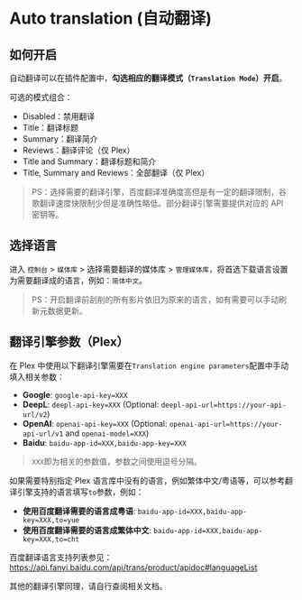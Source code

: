 # Auto translation (自动翻译)

## 如何开启

自动翻译可以在插件配置中，**勾选相应的翻译模式（`Translation Mode`）开启**。

可选的模式组合：

- Disabled：禁用翻译
- Title：翻译标题
- Summary：翻译简介
- Reviews：翻译评论（仅 Plex）
- Title and Summary：翻译标题和简介
- Title, Summary and Reviews：全部翻译（仅 Plex）

> PS：选择需要的翻译引擎，百度翻译准确度高但是有一定的翻译限制，谷歌翻译速度快限制少但是准确性略低。部分翻译引擎需要提供对应的 API 密钥等。

## 选择语言

进入 `控制台` > `媒体库` > 选择需要翻译的媒体库 > `管理媒体库`，将首选下载语言设置为需要翻译成的语言，例如：`简体中文`。

> PS：开启翻译前刮削的所有影片依旧为原来的语言，如有需要可以手动刷新元数据更新。

## 翻译引擎参数（Plex）

在 Plex 中使用以下翻译引擎需要在`Translation engine parameters`配置中手动填入相关参数：

- **Google**: `google-api-key=XXX`
- **DeepL**: `deepl-api-key=XXX`
  (Optional: `deepl-api-url=https://your-api-url/v2`)
- **OpenAI**: `openai-api-key=XXX`
  (Optional: `openai-api-url=https://your-api-url/v1` and `openai-model=XXX`)
- **Baidu**: `baidu-app-id=XXX,baidu-app-key=XXX`

> `XXX`即为相关的参数值，参数之间使用逗号分隔。

如果需要特别指定 Plex 语言库中没有的语言，例如繁体中文/粤语等，可以参考翻译引擎支持的语言填写`to`参数，例如：

- **使用百度翻译需要的语言成粤语**: `baidu-app-id=XXX,baidu-app-key=XXX,to=yue`
- **使用百度翻译需要的语言成繁体中文**: `baidu-app-id=XXX,baidu-app-key=XXX,to=cht`

百度翻译语言支持列表参见：<https://api.fanyi.baidu.com/api/trans/product/apidoc#languageList>

其他的翻译引擎同理，请自行查阅相关文档。
